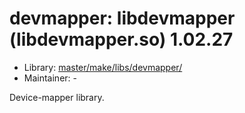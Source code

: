 # devmapper: libdevmapper (libdevmapper.so) 1.02.27
 - Library: [master/make/libs/devmapper/](https://github.com/Freetz-NG/freetz-ng/tree/master/make/libs/devmapper/)
 - Maintainer: -

Device-mapper library.

